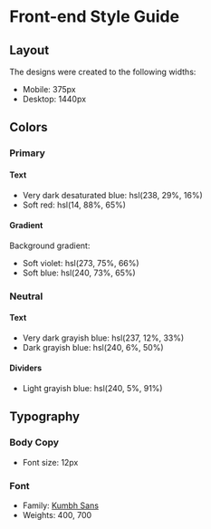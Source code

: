 # Front-end Style Guide

## Layout

The designs were created to the following widths:

-   Mobile: 375px
-   Desktop: 1440px

## Colors

### Primary

#### Text

-   Very dark desaturated blue: hsl(238, 29%, 16%)
-   Soft red: hsl(14, 88%, 65%)

#### Gradient

Background gradient:

-   Soft violet: hsl(273, 75%, 66%)
-   Soft blue: hsl(240, 73%, 65%)

### Neutral

#### Text

-   Very dark grayish blue: hsl(237, 12%, 33%)
-   Dark grayish blue: hsl(240, 6%, 50%)

#### Dividers

-   Light grayish blue: hsl(240, 5%, 91%)

## Typography

### Body Copy

-   Font size: 12px

### Font

-   Family: [Kumbh Sans](https://fonts.google.com/specimen/Kumbh+Sans)
-   Weights: 400, 700
